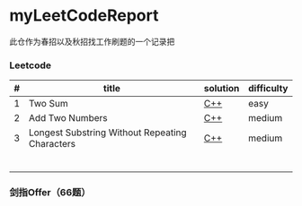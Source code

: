 # myLeetCodeReport
此仓作为春招以及秋招找工作刷题的一个记录把

### Leetcode

| #    | title                                          | solution                                                     | difficulty |
| ---- | ---------------------------------------------- | ------------------------------------------------------------ | ---------- |
| 1    | Two Sum                                        | [C++](<https://github.com/harris0704/myLeetCodeReport/blob/master/LC1~10/1%20Two%20Sum.md>) | easy       |
| 2    | Add Two Numbers                                | [C++](<https://github.com/harris0704/myLeetCodeReport/blob/master/LC1~10/2%20Add%20Two%20Numbers.md>) | medium     |
| 3    | Longest Substring Without Repeating Characters | [C++](<https://github.com/harris0704/myLeetCodeReport/blob/master/LC1~10/3%20Longest%20Substring%20Without%20Repeating%20Characters.md>) | medium     |
|      |                                                |                                                              |            |
|      |                                                |                                                              |            |
|      |                                                |                                                              |            |
|      |                                                |                                                              |            |
|      |                                                |                                                              |            |
|      |                                                |                                                              |            |

### 剑指Offer（66题）

